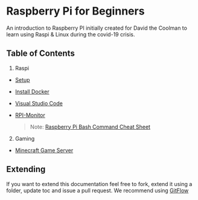# Raspberry Pi for Beginners

An introduction to Raspberry PI initially created for David the Coolman to learn using Raspi & Linux during the covid-19 crisis.

## Table of Contents

1. Raspi

- [Setup](Setup/readme.md)
- [Install Docker](Docker/readme.md)
- [Visual Studio Code](VSCode/readme.md)
- [RPI-Monitor](RPI-Monitor/readme.md)

  > Note: [Raspberry Pi Bash Command Cheat Sheet](https://www.elektormagazine.com/news/bash-command-cheat-sheet)

2. Gaming

- [Minecraft Game Server](Minecraft/readme.md)

## Extending

If you want to extend this documentation feel free to fork, extend it using a folder, update toc and issue a pull request. We recommend using [GitFlow](https://danielkummer.github.io/git-flow-cheatsheet/)
